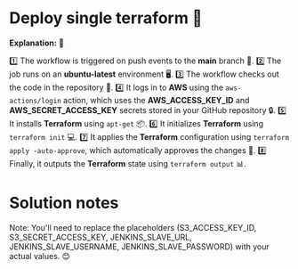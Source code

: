 # Deploy single terraform 🚀


**Explanation:** 📝

1️⃣ The workflow is triggered on push events to the **main** branch 🌳.
2️⃣ The job runs on an **ubuntu-latest** environment 🖥️.
3️⃣ The workflow checks out the code in the repository 📁.
4️⃣ It logs in to **AWS** using the `aws-actions/login` action, which uses the **AWS_ACCESS_KEY_ID** and **AWS_SECRET_ACCESS_KEY** secrets stored in your GitHub repository 🔒.
5️⃣ It installs **Terraform** using `apt-get` 📦.
6️⃣ It initializes **Terraform** using `terraform init` 💻.
7️⃣ It applies the **Terraform** configuration using `terraform apply -auto-approve`, which automatically approves the changes 🚀.
8️⃣ Finally, it outputs the **Terraform** state using `terraform output` 📊.



# Solution notes 
Note: You'll need to replace the placeholders (S3_ACCESS_KEY_ID, S3_SECRET_ACCESS_KEY, JENKINS_SLAVE_URL, JENKINS_SLAVE_USERNAME, JENKINS_SLAVE_PASSWORD) with your actual values. 😊